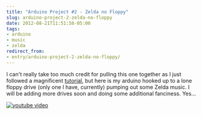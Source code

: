 ```yaml
---
title: "Arduino Project #2 - Zelda no Floppy"
slug: arduino-project-2-zelda-no-floppy
date: 2012-08-21T11:51:58-05:00
tags:
- arduino
- music
- zelda
redirect_from:
- entry/arduino-project-2-zelda-no-floppy/
---
```

I can't really take too much credit for pulling this one together as I just followed a magnificent [tutorial](http://www.youtube.com/watch?v=w6tuMn5sPyM), but here is my arduino hooked up to a lone floppy drive (only one I have, currently) pumping out some Zelda music. I will be adding more drives soon and doing some additional fanciness. Yes...

[![youtube video](https://img.youtube.com/vi/FqwX25_sjlo/0.jpg)](https://www.youtube.com/watch?v=FqwX25_sjlo&youtube-thumb)

